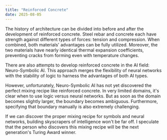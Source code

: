 ```yaml
---
title: "Reinforced Concrete"
date: 2025-08-05
---
```


The history of architecture can be divided into before and after the
development of reinforced concrete. Steel rebar and concrete each have
strength against different types of forces: tension and compression.
When combined, both materials' advantages can be fully utilized.
Moreover, the two materials have nearly identical thermal expansion
coefficients, preventing cracks from forming even with temperature
changes.

There are also attempts to develop reinforced concrete in the AI field:
Neuro-Symbolic AI. This approach merges the flexibility of neural
networks with the stability of logic to harness the advantages of both
AI types.

However, unfortunately, Neuro-Symbolic AI has not yet discovered the
perfect mixing recipe like reinforced concrete. In very limited domains,
it's clear when to use logic versus neural networks. But as soon as the
domain becomes slightly larger, the boundary becomes ambiguous.
Furthermore, specifying that boundary manually is also extremely
challenging.

If we can discover the proper mixing recipe for symbols and neural
networks, building skyscrapers of intelligence won't be far off. I
speculate that the person who discovers this mixing recipe will be the
next generation's Turing Award winner.
